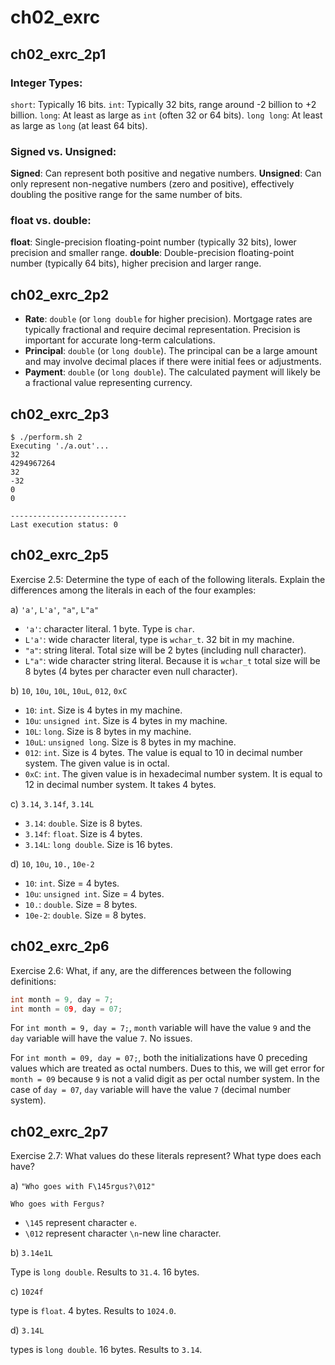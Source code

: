 # ch02_exrc

## ch02_exrc_2p1

### Integer Types:

`short`: Typically 16 bits.
`int`: Typically 32 bits, range around -2 billion to +2 billion.
`long`: At least as large as `int` (often 32 or 64 bits).
`long long`: At least as large as `long` (at least 64 bits).

### Signed vs. Unsigned:

**Signed**: Can represent both positive and negative numbers.
**Unsigned**: Can only represent non-negative numbers (zero and positive), effectively doubling the positive range for the same number of bits.

### float vs. double:

**float**: Single-precision floating-point number (typically 32 bits), lower precision and smaller range.
**double**: Double-precision floating-point number (typically 64 bits), higher precision and larger range.

## ch02_exrc_2p2

- **Rate**: `double` (or `long double` for higher precision). Mortgage rates are typically fractional and require decimal representation. Precision is important for accurate long-term calculations.
- **Principal**: `double` (or `long double`). The principal can be a large amount and may involve decimal places if there were initial fees or adjustments.
- **Payment**: `double` (or `long double`). The calculated payment will likely be a fractional value representing currency.

## ch02_exrc_2p3

```console
$ ./perform.sh 2
Executing './a.out'...
32
4294967264
32
-32
0
0

--------------------------
Last execution status: 0
```

## ch02_exrc_2p5

Exercise 2.5: Determine the type of each of the following literals. Explain the differences among the literals in each of the four examples:

a) `'a'`, `L'a'`, `"a"`, `L"a"`

- `'a'`: character literal. 1 byte. Type is `char`.
- `L'a'`: wide character literal, type is `wchar_t`. 32 bit in my machine.
- `"a"`: string literal. Total size will be 2 bytes (including null character).
- `L"a"`: wide character string literal. Because it is `wchar_t` total size will be 8 bytes (4 bytes per character even null character).

b) `10`, `10u`, `10L`, `10uL`, `012`, `0xC`

- `10`: `int`. Size is 4 bytes in my machine.
- `10u`: `unsigned int`. Size is 4 bytes in my machine.
- `10L`: `long`. Size is 8 bytes in my machine.
- `10uL`: `unsigned long`. Size is 8 bytes in my machine.
- `012`: `int`. Size is 4 bytes. The value is equal to 10 in decimal number system. The given value is in octal.
- `0xC`: `int`. The given value is in hexadecimal number system. It is equal to 12 in decimal number system. It takes 4 bytes.

c) `3.14`, `3.14f`, `3.14L`

- `3.14`: `double`. Size is 8 bytes.
- `3.14f`: `float`. Size is 4 bytes.
- `3.14L`: `long double`. Size is 16 bytes.

d) `10`, `10u`, `10.`, `10e-2`

- `10`: `int`. Size = 4 bytes.
- `10u`: `unsigned int`. Size = 4 bytes.
- `10.`: `double`. Size = 8 bytes.
- `10e-2`: `double`. Size = 8 bytes.

## ch02_exrc_2p6

Exercise 2.6: What, if any, are the differences between the following definitions:

```cpp
int month = 9, day = 7;
int month = 09, day = 07;
```

For `int month = 9, day = 7;`, `month` variable will have the value `9` and the `day` variable will have the value `7`. No issues.

For `int month = 09, day = 07;`, both the initializations have 0 preceding values which are treated as octal numbers. Dues to this, we will get error for `month = 09` because `9` is not a valid digit as per octal number system. In the case of `day = 07`, `day` variable will have the value `7` (decimal number system).

## ch02_exrc_2p7

Exercise 2.7: What values do these literals represent? What type does each have?

a) `"Who goes with F\145rgus?\012"`

```console
Who goes with Fergus?
```

- `\145` represent character `e`.
- `\012` represent character `\n`-new line character.

b) `3.14e1L`

Type is `long double`. Results to `31.4`. 16 bytes.

c) `1024f`

type is `float`. 4 bytes. Results to `1024.0`.

d) `3.14L`

types is `long double`. 16 bytes. Results to `3.14`.